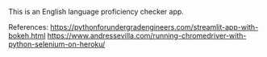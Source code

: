 This is an English language proficiency checker app.

References:
https://pythonforundergradengineers.com/streamlit-app-with-bokeh.html
https://www.andressevilla.com/running-chromedriver-with-python-selenium-on-heroku/
